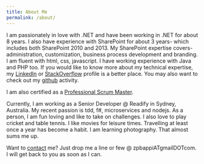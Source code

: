 ```yaml
---
title: About Me
permalink: /about/
---
```


I am passionately in love with .NET and have been working in .NET for about 8 years. 
I also have experience with SharePoint for about 3 years- which includes both SharePoint 2010 and 2013.
My SharePoint expertise covers- administration, customization, business process development and branding. 
I am fluent with html, css, javascript. I have working experience with Java and PHP too. 
If you would like to know more about my technical expertise, my 
[LinkedIn](http://linkedin.com/in/zpbappi) or 
[StackOverflow](http://careers.stackoverflow.com/zpbappi)
profile is a better place. You may also want to check out my
[github](https://github.com/zpbappi) activity.

I am also certified as a [Professional Scrum Master](https://www.scrum.org/User-Profile/userId/155925).

Currently, I am working as a Senior Developer @ Readify in Sydney, Australia. 
My recent passion is tdd, f#, microservices and nodejs.
As a person, I am fun loving and like to take on challenges. 
I also love to play cricket and table tennis. I like movies for leisure times. 
Travelling at least once a year has become a habit. I am learning photography. That almost sums me up.

Want to [contact]({{site.baseurl}}/contact/) me? Just drop me a line or few @ zpbappiATgmailDOTcom. 
I will get back to you as soon as I can.